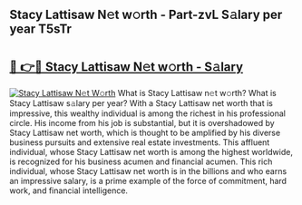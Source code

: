 ## Stacy Lattisaw N𝚎t w𝚘rth - Part-zvL S𝚊lary per year T5sTr

# <h2><a href="http://gc1wgh.nevu.top/?p=Stacy+Lattisaw">🔗 👉🔴 Stacy Lattisaw N𝚎t w𝚘rth - S𝚊lary</a></h2>

[![Stacy Lattisaw N𝚎t W𝚘rth](https://i.imgur.com/Oavwk0R.jpeg)](http://gc1wgh.nevu.top/?p=Stacy+Lattisaw)
What is Stacy Lattisaw n𝚎t w𝚘rth? What is Stacy Lattisaw s𝚊lary per year?
With a Stacy Lattisaw net worth that is impressive, this wealthy individual is among the richest in his professional circle. His income from his job is substantial, but it is overshadowed by Stacy Lattisaw net worth, which is thought to be amplified by his diverse business pursuits and extensive real estate investments. This affluent individual, whose Stacy Lattisaw net worth is among the highest worldwide, is recognized for his business acumen and financial acumen. This rich individual, whose Stacy Lattisaw net worth is in the billions and who earns an impressive salary, is a prime example of the force of commitment, hard work, and financial intelligence.
